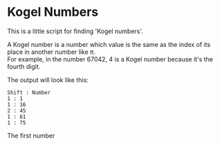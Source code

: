 # Kogel Numbers

This is a little script for finding 'Kogel numbers'.

A Kogel number is a number which value is the same as the index of its place in another number like π.  
For example, in the number 67042, 4 is a Kogel number because it's the fourth digit.

The output will look like this:
```commandline
Shift : Number
1 : 1
1 : 16
2 : 45
1 : 61
1 : 75
```
The first number 